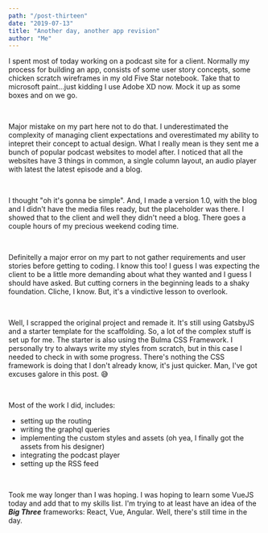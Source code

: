 ```yaml
---
path: "/post-thirteen"
date: "2019-07-13"
title: "Another day, another app revision"
author: "Me"
---
```


I spent most of today working on a podcast site for a client. Normally my process for building an app, consists of some user story concepts, some chicken scratch wireframes in my old Five Star notebook. Take that to microsoft paint...just kidding I use Adobe XD now. Mock it up as some boxes and on we go.

<br/>

Major mistake on my part here not to do that. I underestimated the complexity of managing client expectations and overestimated my ability to intepret their concept to actual design. What I really mean is they sent me a bunch of popular podcast websites to model after. I noticed that all the websites have 3 things in common, a single column layout, an audio player with latest the latest episode and a blog.

<br/>

I thought "oh it's gonna be simple". And, I made a version 1.0, with the blog and I didn't have the media files ready, but the placeholder was there. I showed that to the client and well they didn't need a blog. There goes a couple hours of my precious weekend coding time.

<br/>

Definitelly a major error on my part to not gather requirements and user stories before getting to coding. I know this too! I guess I was expecting the client to be a little more demanding about what they wanted and I guess I should have asked. But cutting corners in the beginning leads to a shaky foundation. Cliche, I know. But, it's a vindictive lesson to overlook.

<br/>

Well, I scrapped the original project and remade it. It's still using GatsbyJS and a starter template for the scaffolding. So, a lot of the complex stuff is set up for me. The starter is also using the Bulma CSS Framework. I personally try to always write my styles from scratch, but in this case I needed to check in with some progress. There's nothing the CSS framework is doing that I don't already know, it's just quicker. Man, I've got excuses galore in this post. :sweat_smile:

<br/>

Most of the work I did, includes:
- setting up the routing
- writing the graphql queries
- implementing the custom styles and assets (oh yea, I finally got the assets from his designer)
- integrating the podcast player
- setting up the RSS feed

<br/>

Took me way longer than I was hoping. I was hoping to learn some VueJS today and add that to my skills list. I'm trying to at least have an idea of the ***Big Three*** frameworks: React, Vue, Angular. Well, there's still time in the day.